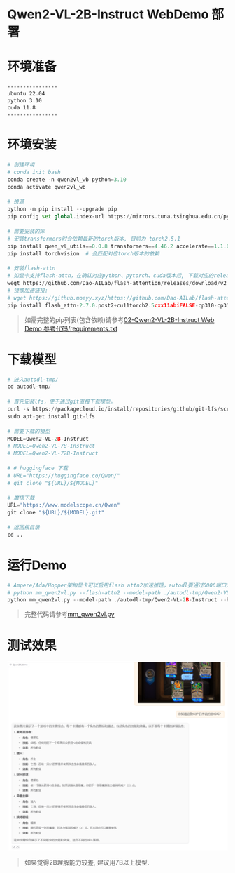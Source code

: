 # Qwen2-VL-2B-Instruct WebDemo 部署


# 环境准备

```
----------------
ubuntu 22.04
python 3.10
cuda 11.8
----------------
```

# 环境安装

```python
# 创建环境
# conda init bash
conda create -n qwen2vl_wb python=3.10
conda activate qwen2vl_wb

# 换源
python -m pip install --upgrade pip
pip config set global.index-url https://mirrors.tuna.tsinghua.edu.cn/pypi/web/simple

# 需要安装的库
# 安装transformers时会依赖最新的torch版本, 目前为 torch2.5.1
pip install qwen_vl_utils==0.0.8 transformers==4.46.2 accelerate==1.1.0 gradio==5.5.0
pip install torchvision  # 会匹配对应torch版本的依赖

# 安装flash-attn
# 如显卡支持flash-attn，在确认对应python、pytorch、cuda版本后, 下载对应的release版本.
wegt https://github.com/Dao-AILab/flash-attention/releases/download/v2.7.0.post2/flash_attn-2.7.0.post2+cu11torch2.5cxx11abiFALSE-cp310-cp310-linux_x86_64.whl
# 镜像加速链接:
# wget https://github.moeyy.xyz/https://github.com/Dao-AILab/flash-attention/releases/download/v2.7.0.post2/flash_attn-2.7.0.post2+cu11torch2.5cxx11abiFALSE-cp310-cp310-linux_x86_64.whl
pip install flash_attn-2.7.0.post2+cu11torch2.5cxx11abiFALSE-cp310-cp310-linux_x86_64.whl
```
> 如需完整的pip列表(包含依赖)请参考[02-Qwen2-VL-2B-Instruct Web Demo 参考代码/requirements.txt](./02-Qwen2-VL-2B-Instruct%20Web%20Demo%20参考代码/requirements.txt)

# 下载模型

```python
# 进入autodl-tmp/
cd autodl-tmp/

# 首先安装lfs，便于通过git直接下载模型。
curl -s https://packagecloud.io/install/repositories/github/git-lfs/script.deb.sh | sudo bash
sudo apt-get install git-lfs

# 需要下载的模型
MODEL=Qwen2-VL-2B-Instruct
# MODEL=Qwen2-VL-7B-Instruct
# MODEL=Qwen2-VL-72B-Instruct

# # huggingface 下载
# URL="https://huggingface.co/Qwen/"
# git clone "${URL}/${MODEL}"

# 魔搭下载
URL="https://www.modelscope.cn/Qwen"
git clone "${URL}/${MODEL}.git"

# 返回根目录
cd ..
```

# 运行Demo

```python
# Ampere/Ada/Hopper架构显卡可以启用flash attn2加速推理，autodl要通过6006端口对外访问。
# python mm_qwen2vl.py --flash-attn2 --model-path ./autodl-tmp/Qwen2-VL-2B-Instruct --host 0.0.0.0 --port 6006
python mm_qwen2vl.py --model-path ./autodl-tmp/Qwen2-VL-2B-Instruct --host 0.0.0.0 --port 6006
```
> 完整代码请参考[mm_qwen2vl.py](./02-Qwen2-VL-2B-Instruct%20Web%20Demo%20参考代码/mm_qwen2vl.py)

# 测试效果

![image.png](./images/02-1.png)

> 如果觉得2B理解能力较差, 建议用7B以上模型.